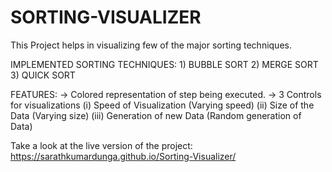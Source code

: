 # SORTING-VISUALIZER
This Project helps in visualizing few of the major sorting techniques.

IMPLEMENTED SORTING TECHNIQUES:
     1) BUBBLE SORT
     2) MERGE SORT
     3) QUICK SORT

FEATURES:
     -> Colored representation of step being executed.
     -> 3 Controls for visualizations
              (i)   Speed of Visualization (Varying speed)
              (ii)  Size of the Data (Varying size)
              (iii) Generation of new Data (Random generation of Data)


Take a look at the live version of the project: https://sarathkumardunga.github.io/Sorting-Visualizer/
